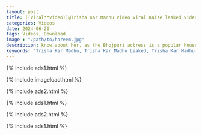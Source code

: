 ```yaml
---
layout: post
title: ((Viral**Video))@Trisha Kar Madhu Video Viral Kaise leaked video LINK [Telegram LINK]
categories: Videos
date: 2024-06-26
tags: Videos, Download
image : "/path/to/hareem.jpg"
description: know about her, as the Bhojpuri actress is a popular household name in some states, but in case the talented Trisha Kar Madhu is new to you, allow us to elaborate on who she is and why is she suddenly trending. Madhu is currently ruling the social media trends as the phrase ‘Trisha Kar Madhu Ka Viral Video’ took over the headlines. For those unfamiliar, something similar happened back in 2021 when the actor fell victim to an MMS leak controversy. However, this time, the reason behind her sudden virality is a bit different.
keywords: "Trisha Kar Madhu, Trisha Kar Madhu Leaked, Trisha Kar Madhu Leaked Video, Watch Video Trisha Kar Madhu, Trisha Kar Madhu Leaked Video"
---
```

{% include ads1.html %}

{% include imageload.html %}

{% include ads2.html %}

{% include ads1.html %}

{% include ads2.html %}

{% include ads1.html %}
